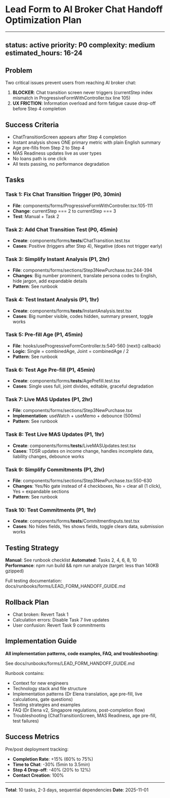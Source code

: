# Lead Form to AI Broker Chat Handoff Optimization Plan

---
status: active
priority: P0
complexity: medium
estimated_hours: 16-24
---

## Problem

Two critical issues prevent users from reaching AI broker chat:

1. **BLOCKER**: Chat transition screen never triggers (currentStep index mismatch in ProgressiveFormWithController.tsx line 105)
2. **UX FRICTION**: Information overload and form fatigue cause drop-off before Step 4 completion

## Success Criteria

- ChatTransitionScreen appears after Step 4 completion
- Instant analysis shows ONE primary metric with plain English summary
- Age pre-fills from Step 2 to Step 4
- MAS Readiness updates live as user types
- No loans path is one click
- All tests passing, no performance degradation

## Tasks

### Task 1: Fix Chat Transition Trigger (P0, 30min)
- **File**: components/forms/ProgressiveFormWithController.tsx:105-111
- **Change**: currentStep === 2 to currentStep === 3
- **Test**: Manual + Task 2

### Task 2: Add Chat Transition Test (P0, 45min)
- **Create**: components/forms/__tests__/ChatTransition.test.tsx
- **Cases**: Positive (triggers after Step 4), Negative (does not trigger early)

### Task 3: Simplify Instant Analysis (P1, 2hr)
- **File**: components/forms/sections/Step3NewPurchase.tsx:244-394
- **Changes**: Big number prominent, translate persona codes to English, hide jargon, add expandable details
- **Pattern**: See runbook

### Task 4: Test Instant Analysis (P1, 1hr)
- **Create**: components/forms/__tests__/InstantAnalysis.test.tsx
- **Cases**: Big number visible, codes hidden, summary present, toggle works

### Task 5: Pre-fill Age (P1, 45min)
- **File**: hooks/useProgressiveFormController.ts:540-560 (next() callback)
- **Logic**: Single = combinedAge, Joint = combinedAge / 2
- **Pattern**: See runbook

### Task 6: Test Age Pre-fill (P1, 45min)
- **Create**: components/forms/__tests__/AgePrefill.test.tsx
- **Cases**: Single uses full, joint divides, editable, graceful degradation

### Task 7: Live MAS Updates (P1, 2hr)
- **File**: components/forms/sections/Step3NewPurchase.tsx
- **Implementation**: useWatch + useMemo + debounce (500ms)
- **Pattern**: See runbook

### Task 8: Test Live MAS Updates (P1, 1hr)
- **Create**: components/forms/__tests__/LiveMASUpdates.test.tsx
- **Cases**: TDSR updates on income change, handles incomplete data, liability changes, debounce works

### Task 9: Simplify Commitments (P1, 2hr)
- **File**: components/forms/sections/Step3NewPurchase.tsx:550-630
- **Changes**: Yes/No gate instead of 4 checkboxes, No = clear all (1 click), Yes = expandable sections
- **Pattern**: See runbook

### Task 10: Test Commitments (P1, 1hr)
- **Create**: components/forms/__tests__/CommitmentInputs.test.tsx
- **Cases**: No hides fields, Yes shows fields, toggle clears data, submission works

## Testing Strategy

**Manual**: See runbook checklist
**Automated**: Tasks 2, 4, 6, 8, 10
**Performance**: npm run build && npm run analyze (target: less than 140KB gzipped)

Full testing documentation: docs/runbooks/forms/LEAD_FORM_HANDOFF_GUIDE.md

## Rollback Plan

- Chat broken: Revert Task 1
- Calculation errors: Disable Task 7 live updates
- User confusion: Revert Task 9 commitments

## Implementation Guide

**All implementation patterns, code examples, FAQ, and troubleshooting:**

See docs/runbooks/forms/LEAD_FORM_HANDOFF_GUIDE.md

Runbook contains:
- Context for new engineers
- Technology stack and file structure
- Implementation patterns (Dr Elena translation, age pre-fill, live calculations, gate questions)
- Testing strategies and examples
- FAQ (Dr Elena v2, Singapore regulations, post-completion flow)
- Troubleshooting (ChatTransitionScreen, MAS Readiness, age pre-fill, test failures)

## Success Metrics

Pre/post deployment tracking:

- **Completion Rate**: +15% (60% to 75%)
- **Time to Chat**: -30% (5min to 3.5min)
- **Step 4 Drop-off**: -40% (20% to 12%)
- **Contact Creation**: 100%

---

**Total**: 10 tasks, 2-3 days, sequential dependencies
**Date**: 2025-11-01
